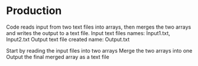 # Production

Code reads input from two text files into arrays, then merges the two arrays and writes the output to a text file.
Input text files names: Input1.txt, Input2.txt
Output text file created name: Output.txt

Start by reading the input files into two arrays
Merge the two arrays into one
Output the final merged array as a text file